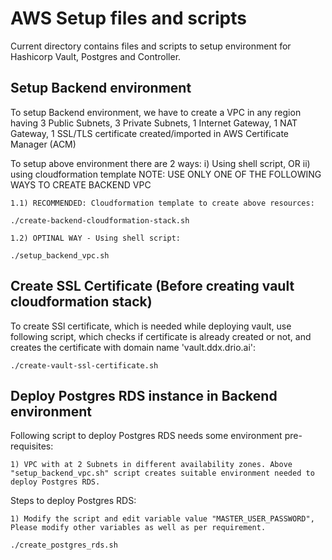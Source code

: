 
# AWS Setup files and scripts

Current directory contains files and scripts to setup environment for Hashicorp Vault, Postgres and Controller.

## Setup Backend environment

To setup Backend environment, we have to create a VPC in any region having 3 Public Subnets, 3 Private Subnets, 1 Internet Gateway, 1 NAT Gateway, 1 SSL/TLS certificate created/imported in AWS Certificate Manager (ACM)

To setup above environment there are 2 ways: i) Using shell script, OR ii) using cloudformation template
NOTE: USE ONLY ONE OF THE FOLLOWING WAYS TO CREATE BACKEND VPC

    1.1) RECOMMENDED: Cloudformation template to create above resources:

    ./create-backend-cloudformation-stack.sh

    1.2) OPTINAL WAY - Using shell script:

    ./setup_backend_vpc.sh


## Create SSL Certificate (Before creating vault cloudformation stack)

To create SSl certificate, which is needed while deploying vault, use following script, which checks if certificate is already created or not, and creates the certificate with domain name 'vault.ddx.drio.ai':

    ./create-vault-ssl-certificate.sh


## Deploy Postgres RDS instance in Backend environment

Following script to deploy Postgres RDS needs some environment pre-requisites:

    1) VPC with at 2 Subnets in different availability zones. Above "setup_backend_vpc.sh" script creates suitable environment needed to deploy Postgres RDS.

Steps to deploy Postgres RDS:

    1) Modify the script and edit variable value "MASTER_USER_PASSWORD", Please modify other variables as well as per requirement.

    ./create_postgres_rds.sh
